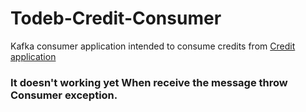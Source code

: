 # Todeb-Credit-Consumer

Kafka consumer application intended to consume credits from [Credit application](https://github.com/FevziYuksel/Todeb-Patika-Java-Spring-Bootcamp-Credit-Score-Application-Project)
### It doesn't working yet When receive the message throw Consumer exception. 
